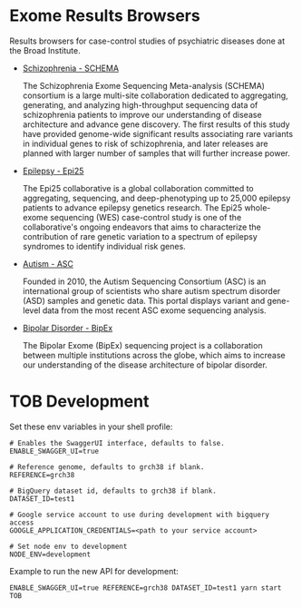 # Exome Results Browsers

Results browsers for case-control studies of psychiatric diseases done at the Broad Institute.

- [Schizophrenia - SCHEMA](https://schema.broadinstitute.org)

  The Schizophrenia Exome Sequencing Meta-analysis (SCHEMA) consortium is a large multi-site
  collaboration dedicated to aggregating, generating, and analyzing high-throughput sequencing
  data of schizophrenia patients to improve our understanding of disease architecture and
  advance gene discovery. The first results of this study have provided genome-wide significant
  results associating rare variants in individual genes to risk of schizophrenia, and later
  releases are planned with larger number of samples that will further increase power.

- [Epilepsy - Epi25](https://epi25.broadinstitute.org)

  The Epi25 collaborative is a global collaboration committed to aggregating, sequencing,
  and deep-phenotyping up to 25,000 epilepsy patients to advance epilepsy genetics research.
  The Epi25 whole-exome sequencing (WES) case-control study is one of the collaborative's
  ongoing endeavors that aims to characterize the contribution of rare genetic variation to
  a spectrum of epilepsy syndromes to identify individual risk genes.

- [Autism - ASC](https://asc.broadinstitute.org)

  Founded in 2010, the Autism Sequencing Consortium (ASC) is an international group
  of scientists who share autism spectrum disorder (ASD) samples and genetic data.
  This portal displays variant and gene-level data from the most recent ASC exome
  sequencing analysis.

- [Bipolar Disorder - BipEx](https://bipex.broadinstitute.org)

  The Bipolar Exome (BipEx) sequencing project is a collaboration between multiple institutions
  across the globe, which aims to increase our understanding of the disease architecture of
  bipolar disorder.

# TOB Development

Set these env variables in your shell profile:

```
# Enables the SwaggerUI interface, defaults to false.
ENABLE_SWAGGER_UI=true

# Reference genome, defaults to grch38 if blank.
REFERENCE=grch38

# BigQuery dataset id, defaults to grch38 if blank.
DATASET_ID=test1

# Google service account to use during development with bigquery access
GOOGLE_APPLICATION_CREDENTIALS=<path to your service account>

# Set node env to development
NODE_ENV=development
```

Example to run the new API for development:

```
ENABLE_SWAGGER_UI=true REFERENCE=grch38 DATASET_ID=test1 yarn start TOB
```
